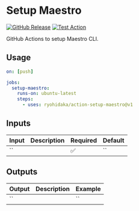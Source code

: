 # Setup Maestro

[![GitHub Release](https://img.shields.io/github/v/release/ryohidaka/action-setup-maestro)](https://github.com/ryohidaka/action-setup-maestro/releases/)
[![Test Action](https://github.com/ryohidaka/action-setup-maestro/actions/workflows/test.yml/badge.svg)](https://github.com/ryohidaka/action-setup-maestro/actions/workflows/test.yml)

GitHub Actions to setup Maestro CLI.

## Usage

```yml
on: [push]

jobs:
  setup-maestro:
    runs-on: ubuntu-latest
    steps:
      - uses: ryohidaka/action-setup-maestro@v1
```

## Inputs

| Input | Description | Required | Default |
| ----- | ----------- | -------- | ------- |
| ``    |             | ✅       | ``      |

## Outputs

| Output | Description | Example |
| ------ | ----------- | ------- |
| ``     |             | ``      |
